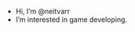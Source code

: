 - Hi, I’m @neitvarr
- I’m interested in game developing.

<!---
neitvarr/neitvarr is a ✨ special ✨ repository because its `README.md` (this file) appears on your GitHub profile.
You can click the Preview link to take a look at your changes.
--->
